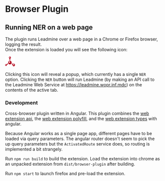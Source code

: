 # Browser Plugin

## Running NER on a web page

The plugin runs Leadmine over a web page in a Chrome or Firefox browser, logging the result.  
Once the extension is loaded you will see the following icon:

![image](./src/assets/favicon.ico)

Clicking this icon will reveal a popup, which currently has a single `NER` option.  Clicking the `NER` button will run Leadmine (by making an API call to the Leadmine Web Service at https://leadmine.wopr.inf.mdc) on the contents of the active tab.


### Development

Cross-browser plugin written in Angular. This plugin combines the [web extension api](https://developer.mozilla.org/en-US/docs/Mozilla/Add-ons/WebExtensions), the [web extension polyfill](https://github.com/mozilla/webextension-polyfill), and the [web extension types](https://github.com/kelseasy/web-ext-types) with angular.

Because Angular works as a single page app, different pages have to be loaded via query parameters. The angular router doesn't seem to pick the up query parameters but the `ActivatedRoute` service does, so routing is implemented a bit strangely.

Run `npm run build` to build the extension.
Load the extension into chrome as an unpacked extension from `dist/browser-plugin` after building.

Run `npm start` to launch firefox and pre-load the extension.

